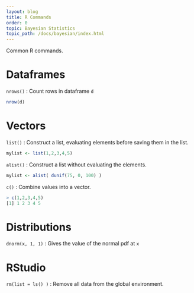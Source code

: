 ```yaml
---
layout: blog
title: R Commands
order: 0
topic: Bayesian Statistics
topic_path: /docs/bayesian/index.html
---
```

Common R commands.

# Dataframes
`nrows()`
: Count rows in dataframe `d`
```r
nrow(d)
```

# Vectors
`list()`
: Construct a list, evaluating elements before saving them in the list.
```r
mylist <- list(1,2,3,4,5)
```

`alist()`
: Construct a list without evaluating the elements.
```r
mylist <- alist( dunif(75, 0, 100) )
```

`c()`
: Combine values into a vector.
```r
> c(1,2,3,4,5)
[1] 1 2 3 4 5
```

# Distributions
`dnorm(x, 1, 1)`
: Gives the value of the normal pdf at `x`

# RStudio
`rm(list = ls() )`
: Remove all data from the global environment.